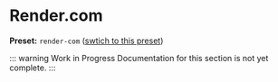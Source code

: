 # Render.com

**Preset:** `render-com` ([swtich to this preset](/deploy/#changing-the-deployment-preset))

::: warning Work in Progress
Documentation for this section is not yet complete.
:::

